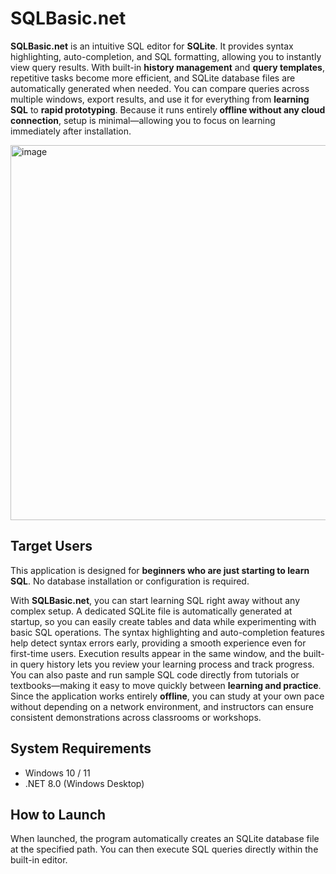 # SQLBasic.net

**SQLBasic.net** is an intuitive SQL editor for **SQLite**.
It provides syntax highlighting, auto-completion, and SQL formatting, allowing you to instantly view query results.
With built-in **history management** and **query templates**, repetitive tasks become more efficient, and SQLite database files are automatically generated when needed.
You can compare queries across multiple windows, export results, and use it for everything from **learning SQL** to **rapid prototyping**.
Because it runs entirely **offline without any cloud connection**, setup is minimal—allowing you to focus on learning immediately after installation.

<img width="600" alt="image" src="https://github.com/user-attachments/assets/5f29ec97-e990-4c52-8ea7-b5331723fe28" />

## Target Users

This application is designed for **beginners who are just starting to learn SQL**.
No database installation or configuration is required.

With **SQLBasic.net**, you can start learning SQL right away without any complex setup.
A dedicated SQLite file is automatically generated at startup, so you can easily create tables and data while experimenting with basic SQL operations.
The syntax highlighting and auto-completion features help detect syntax errors early, providing a smooth experience even for first-time users.
Execution results appear in the same window, and the built-in query history lets you review your learning process and track progress.
You can also paste and run sample SQL code directly from tutorials or textbooks—making it easy to move quickly between **learning and practice**.
Since the application works entirely **offline**, you can study at your own pace without depending on a network environment, and instructors can ensure consistent demonstrations across classrooms or workshops.

## System Requirements

* Windows 10 / 11
* .NET 8.0 (Windows Desktop)

## How to Launch

When launched, the program automatically creates an SQLite database file at the specified path.
You can then execute SQL queries directly within the built-in editor.
